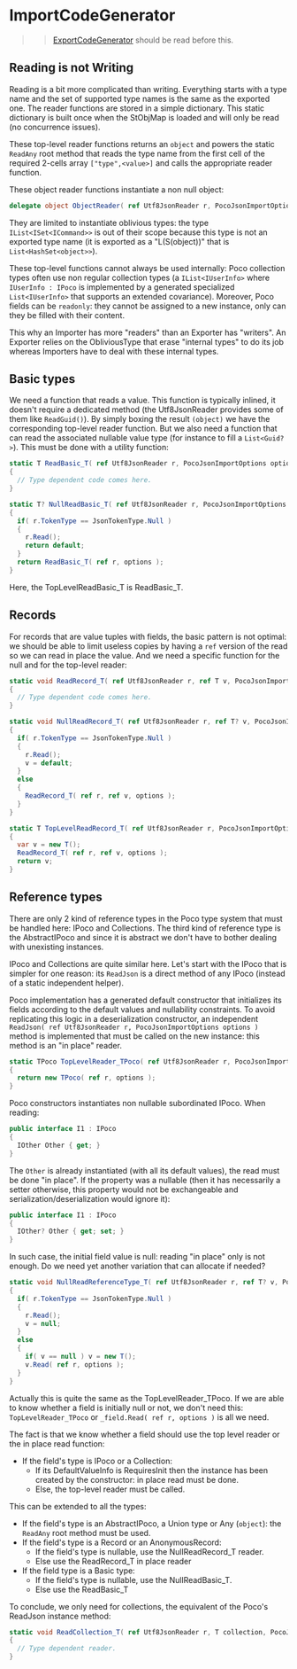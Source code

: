 # ImportCodeGenerator

>> [ExportCodeGenerator](../Export/README.md) should be read before this.

## Reading is not Writing

Reading is a bit more complicated than writing. Everything starts with a type name and the set of supported
type names is the same as the exported one. The reader functions are stored in a simple dictionary.
This static dictionary is built once when the StObjMap is loaded and will only be read (no concurrence issues).
 
These top-level reader functions returns an `object` and powers the static `ReadAny` root method that
reads the type name from the first cell of the required 2-cells array `["type",<value>]` and calls the
appropriate reader function.

These object reader functions instantiate a non null object:
```csharp
delegate object ObjectReader( ref Utf8JsonReader r, PocoJsonImportOptions options );
```
They are limited to instantiate oblivious types: the type `IList<ISet<ICommand>>` is out of their scope because this
type is not an exported type name (it is exported as a "L(S(object))" that is `List<HashSet<object>>`).

These top-level functions cannot always be used internally: Poco collection types often use non regular collection
types (a `IList<IUserInfo>` where `IUserInfo : IPoco` is implemented by a generated specialized `List<IUserInfo>`
that supports an extended covariance). Moreover, Poco fields can be `readonly`: they cannot be assigned to a new instance,
only can they be filled with their content.

This why an Importer has more "readers" than an Exporter has "writers". An Exporter relies on the ObliviousType that
erase "internal types" to do its job whereas Importers have to deal with these internal types.

## Basic types
We need a function that reads a value. This function is typically inlined, it doesn't require
a dedicated method (the Utf8JsonReader provides some of them like `ReadGuid()`). By simply boxing the result `(object)`
we have the corresponding top-level reader function.
But we also need a function that can read the associated nullable value type (for instance to fill a `List<Guid?>`). This
must be done with a utility function:

```csharp
static T ReadBasic_T( ref Utf8JsonReader r, PocoJsonImportOptions options )
{
  // Type dependent code comes here.
}

static T? NullReadBasic_T( ref Utf8JsonReader r, PocoJsonImportOptions options )
{
  if( r.TokenType == JsonTokenType.Null )
  {
    r.Read();
    return default;
  }
  return ReadBasic_T( ref r, options );
}
```
Here, the TopLevelReadBasic_T is ReadBasic_T.

## Records
For records that are value tuples with fields, the basic pattern is not optimal: we should be able to limit
useless copies by having a `ref` version of the read so we can read in place the value.
And we need a specific function for the null and for the top-level reader:

```csharp
static void ReadRecord_T( ref Utf8JsonReader r, ref T v, PocoJsonImportOptions options )
{
  // Type dependent code comes here.
}

static void NullReadRecord_T( ref Utf8JsonReader r, ref T? v, PocoJsonImportOptions options )
{
  if( r.TokenType == JsonTokenType.Null )
  {
    r.Read();
    v = default;
  }
  else
  {
    ReadRecord_T( ref r, ref v, options );
  }
}

static T TopLevelReadRecord_T( ref Utf8JsonReader r, PocoJsonImportOptions options )
{
  var v = new T();
  ReadRecord_T( ref r, ref v, options );
  return v;
}
```

## Reference types

There are only 2 kind of reference types in the Poco type system that must be handled here:
IPoco and Collections. The third kind of reference type is the AbstractIPoco and since it is
abstract we don't have to bother dealing with unexisting instances.

IPoco and Collections are quite similar here. Let's start with the IPoco that is simpler for one
reason: its `ReadJson` is a direct method of any IPoco (instead of a static independent helper).

Poco implementation has a generated default constructor that initializes its fields according to the
default values and nullability constraints. To avoid replicating this logic in a deserialization
constructor, an independent `ReadJson( ref Utf8JsonReader r, PocoJsonImportOptions options )`
method is implemented that must be called on the new instance: this method is an "in place" reader.

```csharp
static TPoco TopLevelReader_TPoco( ref Utf8JsonReader r, PocoJsonImportOptions options )
{
  return new TPoco( ref r, options );
}
```

Poco constructors instantiates non nullable subordinated IPoco. When reading:

```csharp
public interface I1 : IPoco
{
  IOther Other { get; } 
}
```

The `Other` is already instantiated (with all its default values), the read must be done "in place".
If the property was a nullable (then it has necessarily a setter otherwise, this property would not be exchangeable
and serialization/deserialization would ignore it):

```csharp
public interface I1 : IPoco
{
  IOther? Other { get; set; } 
}
```

In such case, the initial field value is null: reading "in place" only is not enough.
Do we need yet another variation that can allocate if needed?

```csharp
static void NullReadReferenceType_T( ref Utf8JsonReader r, ref T? v, PocoJsonImportOptions options )
{
  if( r.TokenType == JsonTokenType.Null )
  {
    r.Read();
    v = null;
  }
  else
  {
    if( v == null ) v = new T();
    v.Read( ref r, options );
  }
}
```

Actually this is quite the same as the TopLevelReader_TPoco. If we are able to know whether a field
is initially null or not, we don't need this: `TopLevelReader_TPoco` or `_field.Read( ref r, options )`
is all we need.

The fact is that we know whether a field should use the top level reader or the in place read function:
- If the field's type is IPoco or a Collection:
  - If its DefaultValueInfo is RequiresInit then the instance has been created by the constructor: in place read
    must be done.
  - Else, the top-level reader must be called.

This can be extended to all the types:
- If the field's type is an AbstractIPoco, a Union type or Any (`object`): the `ReadAny` root method must be used.
- If the field's type is a Record or an AnonymousRecord:
  - If the field's type is nullable, use the NullReadRecord_T reader.
  - Else use the ReadRecord_T in place reader
- If the field type is a Basic type:
  -  If the field's type is nullable, use the NullReadBasic_T.
  -  Else use the ReadBasic_T

To conclude, we only need for collections, the equivalent of the Poco's ReadJson instance method:

```csharp
static void ReadCollection_T( ref Utf8JsonReader r, T collection, PocoJsonImportOptions options )
{
  // Type dependent reader.
}
```


